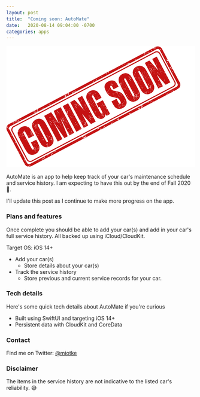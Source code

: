 ```yaml
---
layout: post
title:  "Coming soon: AutoMate"
date:   2020-08-14 09:04:00 -0700
categories: apps
---
```


<p align="center">
  <img src="/images/coming-soon.png">
</p>

AutoMate is an app to help keep track of your car's maintenance schedule and service history. I am expecting to have this out by the end of Fall 2020 🤞.

I'll update this post as I continue to make more progress on the app. 

### Plans and features
Once complete you should be able to add your car(s) and add in your car's full service history. All backed up using iCloud/CloudKit. 

Target OS: iOS 14+ 

* Add your car(s)
    * Store details about your car(s)
* Track the service history
    * Store previous and current service records for your car.

### Tech details
Here's some quick tech details about AutoMate if you're curious
* Built using SwiftUI and targeting iOS 14+
* Persistent data with CloudKit and CoreData



### Contact
Find me on Twitter: [@miotke](http://twitter.com/miotke/)


### Disclaimer
The items in the service history are not indicative to the listed car's reliability. 😅

